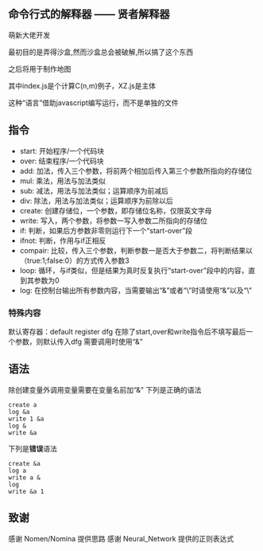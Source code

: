 ## 命令行式的解释器 —— 贤者解释器
萌新大佬开发

最初目的是弄得沙盒,然而沙盒总会被破解,所以搞了这个东西

之后将用于制作地图

其中index.js是个计算C(n,m)例子，XZ.js是主体

这种“语言”借助javascript编写运行，而不是单独的文件

## 指令
- start: 开始程序/一个代码块
- over: 结束程序/一个代码块
- add: 加法，传入三个参数，将前两个相加后传入第三个参数所指向的存储位
- mul: 乘法，用法与加法类似
- sub: 减法，用法与加法类似；运算顺序为前减后
- div: 除法，用法与加法类似；运算顺序为前除以后
- create: 创建存储位，一个参数，即存储位名称，仅限英文字母
- write: 写入，两个参数，将参数一写入参数二所指向的存储位
- if: 判断，如果后方参数非零则运行下一个“start-over”段
- ifnot: 判断，作用与if正相反
- compair: 比较，传入三个参数，判断参数一是否大于参数二，将判断结果以（true:1;false:0）的方式传入参数3
- loop: 循环，与if类似，但是结果为真时反复执行“start-over”段中的内容，直到其参数为0
- log: 在控制台输出所有参数内容，当需要输出“&”或者“\”时请使用“\&”以及“\\”

### 特殊内容
默认寄存器：default register dfg
在除了start,over和write指令后不填写最后一个参数，则默认传入dfg
需要调用时使用“&”

## 语法
除创建变量外调用变量需要在变量名前加“&”
下列是正确的语法
```
create a
log &a
write 1 &a
log &
write &a
```
下列是**错误**语法
```
create &a
log a
write a &
log
write &a 1
```

## 致谢
感谢 Nomen/Nomina 提供思路
感谢 Neural_Network 提供的正则表达式
